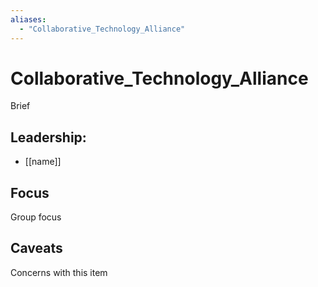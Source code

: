 ```yaml
---
aliases:
  - "Collaborative_Technology_Alliance"
---
```

# Collaborative_Technology_Alliance

Brief

## Leadership:

- [[name]]

## Focus

Group focus

## Caveats 

Concerns with this item